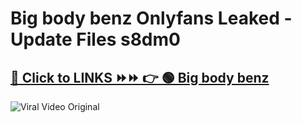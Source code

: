 
 # Big body benz Onlyfans Leaked - Update Files s8dm0

## <h2><a href="https://clipsfans.com/Big_body_benz&ref=git">🔗 Click to LINKS ⏩⏩ 👉 🟢 Big body benz </a></h2>

<a href="https://clipsfans.com/Big_body_benz&ref=git" rel="nofollow" data-target="animated-image.originalLink"><img src="https://i.ibb.co.com/xMMVF88/686577567.gif" alt="Viral Video Original" style="max-width: 100%; display: inline-block;" data-target="animated-image.originalImage"></a>

